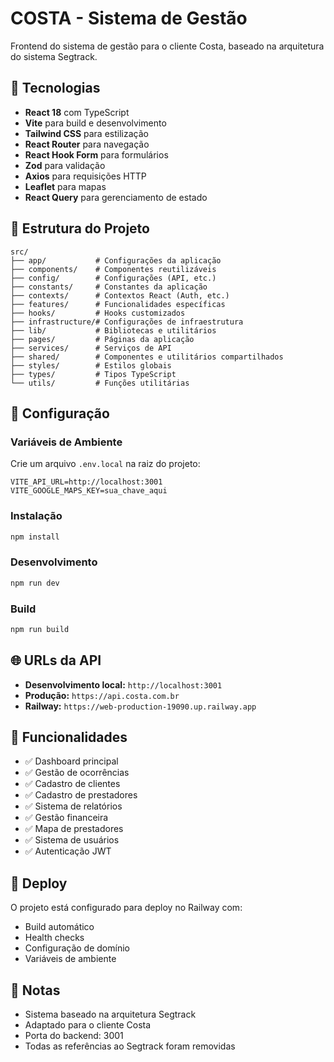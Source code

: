# COSTA - Sistema de Gestão

Frontend do sistema de gestão para o cliente Costa, baseado na arquitetura do sistema Segtrack.

## 🚀 **Tecnologias**

- **React 18** com TypeScript
- **Vite** para build e desenvolvimento
- **Tailwind CSS** para estilização
- **React Router** para navegação
- **React Hook Form** para formulários
- **Zod** para validação
- **Axios** para requisições HTTP
- **Leaflet** para mapas
- **React Query** para gerenciamento de estado

## 📁 **Estrutura do Projeto**

```
src/
├── app/           # Configurações da aplicação
├── components/    # Componentes reutilizáveis
├── config/        # Configurações (API, etc.)
├── constants/     # Constantes da aplicação
├── contexts/      # Contextos React (Auth, etc.)
├── features/      # Funcionalidades específicas
├── hooks/         # Hooks customizados
├── infrastructure/# Configurações de infraestrutura
├── lib/           # Bibliotecas e utilitários
├── pages/         # Páginas da aplicação
├── services/      # Serviços de API
├── shared/        # Componentes e utilitários compartilhados
├── styles/        # Estilos globais
├── types/         # Tipos TypeScript
└── utils/         # Funções utilitárias
```

## 🔧 **Configuração**

### **Variáveis de Ambiente**

Crie um arquivo `.env.local` na raiz do projeto:

```env
VITE_API_URL=http://localhost:3001
VITE_GOOGLE_MAPS_KEY=sua_chave_aqui
```

### **Instalação**

```bash
npm install
```

### **Desenvolvimento**

```bash
npm run dev
```

### **Build**

```bash
npm run build
```

## 🌐 **URLs da API**

- **Desenvolvimento local:** `http://localhost:3001`
- **Produção:** `https://api.costa.com.br`
- **Railway:** `https://web-production-19090.up.railway.app`

## 📱 **Funcionalidades**

- ✅ Dashboard principal
- ✅ Gestão de ocorrências
- ✅ Cadastro de clientes
- ✅ Cadastro de prestadores
- ✅ Sistema de relatórios
- ✅ Gestão financeira
- ✅ Mapa de prestadores
- ✅ Sistema de usuários
- ✅ Autenticação JWT

## 🚀 **Deploy**

O projeto está configurado para deploy no Railway com:

- Build automático
- Health checks
- Configuração de domínio
- Variáveis de ambiente

## 📝 **Notas**

- Sistema baseado na arquitetura Segtrack
- Adaptado para o cliente Costa
- Porta do backend: 3001
- Todas as referências ao Segtrack foram removidas






